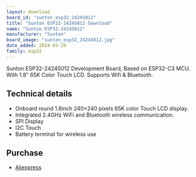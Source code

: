 ```yaml
---
layout: download
board_id: "sunton_esp32_2424S012"
title: "Sunton ESP32-2424S012 Download"
name: "Sunton ESP32-2424S012"
manufacturer: "Sunton"
board_image: "sunton_esp32_2424S012.jpg"
date_added: 2024-03-29
family: esp32
---
```


Sunton ESP32-2424S012 Development Board, Based on ESP32-C3 MCU. With 1.8" 65K Color Touch LCD. Supports Wifi & Bluetooth. 

## Technical details

 - Onboard round 1.8inch 240×240 pixels 65K color Touch LCD display.
 - Integrated 2.4GHz WiFi and Bluetooth wireless communication.
 - SPI Display
 - I2C Touch
 - Battery terminal for wireless use

## Purchase
* [Aliexpress](https://www.aliexpress.com/item/1005006300643795.html)

